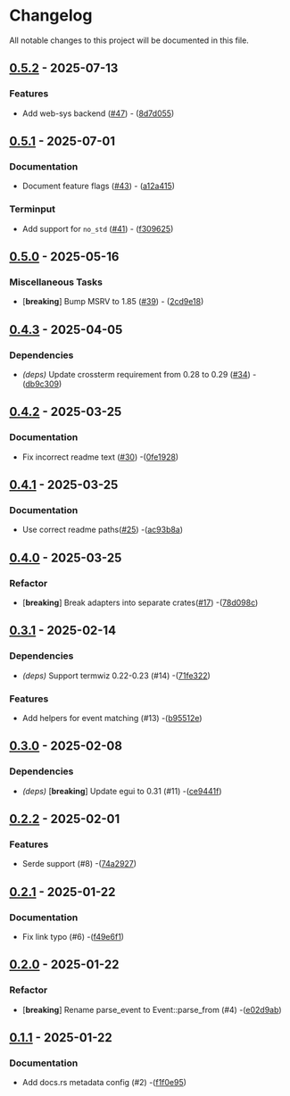 # Changelog

All notable changes to this project will be documented in this file.

## [0.5.2](https://github.com/aschey/terminput/compare/terminput-v0.5.1..terminput-v0.5.2) - 2025-07-13

### Features

- Add web-sys backend ([#47](https://github.com/aschey/terminput/issues/47)) - ([8d7d055](https://github.com/aschey/terminput/commit/8d7d055917424fecc5167b6d03cf6267c7d46830))

## [0.5.1](https://github.com/aschey/terminput/compare/terminput-v0.5.0..terminput-v0.5.1) - 2025-07-01

### Documentation

- Document feature flags ([#43](https://github.com/aschey/terminput/issues/43)) - ([a12a415](https://github.com/aschey/terminput/commit/a12a415f78156f400d197de68e8d6698348b5479))

### Terminput

- Add support for `no_std` ([#41](https://github.com/aschey/terminput/issues/41)) - ([f309625](https://github.com/aschey/terminput/commit/f3096259526ceee8a42b4c5814b77e23725cf9a9))

## [0.5.0](https://github.com/aschey/terminput/compare/terminput-v0.4.3..terminput-v0.5.0) - 2025-05-16

### Miscellaneous Tasks

- [**breaking**] Bump MSRV to 1.85 ([#39](https://github.com/aschey/terminput/issues/39)) - ([2cd9e18](https://github.com/aschey/terminput/commit/2cd9e1806223f4c288b6cd3ab5377c810465e5a4))

## [0.4.3](https://github.com/aschey/terminput/compare/terminput-v0.4.2..terminput-v0.4.3) - 2025-04-05

### Dependencies

- *(deps)* Update crossterm requirement from 0.28 to 0.29 ([#34](https://github.com/aschey/terminput/issues/34)) - ([db9c309](https://github.com/aschey/terminput/commit/db9c309b65c262d4bbe9e5f587344b85a01a3be6))

## [0.4.2](https://github.com/aschey/terminput/compare/terminput-v0.4.1..terminput-v0.4.2) - 2025-03-25

### Documentation

- Fix incorrect readme text ([#30](https://github.com/aschey/terminput/issues/30)) -([0fe1928](https://github.com/aschey/terminput/commit/0fe19285ca31dcf91d6b250361a4320f7c3ccaf8))

## [0.4.1](https://github.com/aschey/terminput/compare/terminput-v0.4.0..terminput-v0.4.1) - 2025-03-25

### Documentation

- Use correct readme paths([#25](https://github.com/aschey/terminput/issues/25)) -([ac93b8a](https://github.com/aschey/terminput/commit/ac93b8ac5611af6642cee47be58ec528412a3653))

## [0.4.0](https://github.com/aschey/terminput/compare/v0.3.1..terminput-v0.4.0) - 2025-03-25

### Refactor

- [**breaking**] Break adapters into separate crates([#17](https://github.com/aschey/terminput/issues/17)) -([78d098c](https://github.com/aschey/terminput/commit/78d098cf9629a53cab25cd16a488351e95497f69))

## [0.3.1](https://github.com/aschey/terminput/compare/v0.3.0..v0.3.1) - 2025-02-14

### Dependencies

- _(deps)_ Support termwiz 0.22-0.23 (#14) -([71fe322](https://github.com/aschey/terminput/commit/71fe322093553d38daa1e94da1199320454d6bd8))

### Features

- Add helpers for event matching (#13) -([b95512e](https://github.com/aschey/terminput/commit/b95512ebae0fb5fb0234a8120bf8031e52bcedc8))

## [0.3.0](https://github.com/aschey/terminput/compare/v0.2.2..v0.3.0) - 2025-02-08

### Dependencies

- _(deps)_ [**breaking**] Update egui to 0.31 (#11) -([ce9441f](https://github.com/aschey/terminput/commit/ce9441fc893e1c627671c27ff9801d21e77518ea))

## [0.2.2](https://github.com/aschey/terminput/compare/v0.2.1..v0.2.2) - 2025-02-01

### Features

- Serde support (#8) -([74a2927](https://github.com/aschey/terminput/commit/74a29279489db501322e1003a1aa2f6fc3cc4ef7))

## [0.2.1](https://github.com/aschey/terminput/compare/v0.2.0..v0.2.1) - 2025-01-22

### Documentation

- Fix link typo (#6) -([f49e6f1](https://github.com/aschey/terminput/commit/f49e6f1904cabe52c4124e4d1b2821f40ba0dd80))

## [0.2.0](https://github.com/aschey/terminput/compare/v0.1.1..v0.2.0) - 2025-01-22

### Refactor

- [**breaking**] Rename parse_event to Event::parse_from (#4) -([e02d9ab](https://github.com/aschey/terminput/commit/e02d9ab77aa82c487676ee5e76e65bd7c7cbd469))

## [0.1.1](https://github.com/aschey/terminput/compare/v0.1.0..v0.1.1) - 2025-01-22

### Documentation

- Add docs.rs metadata config (#2) -([f1f0e95](https://github.com/aschey/terminput/commit/f1f0e957540eedc2fdab8d2ff7011497187dc540))
